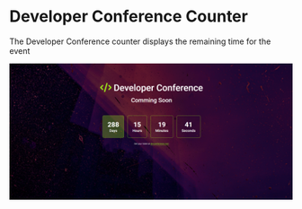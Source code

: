 # Developer Conference Counter

The Developer Conference counter displays the remaining time for the event

![conference image](./img/devconferenceimg.png)